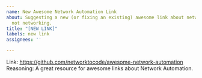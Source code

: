 ```yaml
---
name: New Awesome Network Automation Link
about: Suggesting a new (or fixing an existing) awesome link about network automation,
  not networking.
title: "[NEW LINK]"
labels: new link
assignees: ''

---
```


Link: https://github.com/networktocode/awesome-network-automation
Reasoning: A great resource for awesome links about Network Automation.
